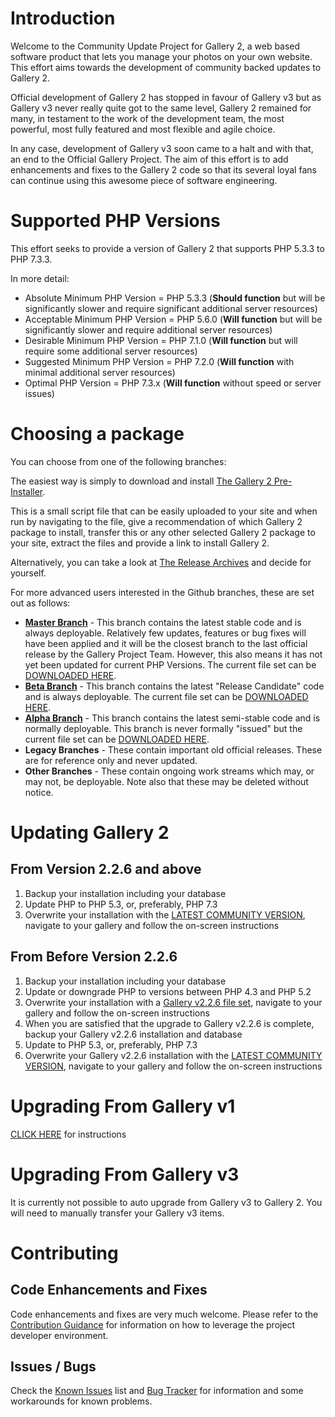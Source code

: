 # Introduction

Welcome to the Community Update Project for Gallery 2, a web based software product that lets you manage your photos on your own website. This effort aims towards the development of community backed updates to Gallery 2.

Official development of Gallery 2 has stopped in favour of Gallery v3 but as Gallery v3 never really quite got to the same level, Gallery 2 remained for many, in testament to the work of the development team, the most powerful, most fully featured and most flexible and agile choice.

In any case, development of Gallery v3 soon came to a halt and with that, an end to the Official Gallery Project. The aim of this effort is to add enhancements and fixes to the Gallery 2 code so that its several loyal fans can continue using this awesome piece of software engineering.

# Supported PHP Versions

This effort seeks to provide a version of Gallery 2 that supports PHP 5.3.3 to PHP 7.3.3.

In more detail:

  - Absolute Minimum PHP Version = PHP 5.3.3 (**Should function** but will be significantly slower and require significant additional server resources)
  - Acceptable Minimum PHP Version = PHP 5.6.0 (**Will function** but will be significantly slower and require additional server resources)
  - Desirable Minimum PHP Version = PHP 7.1.0 (**Will function** but will require some additional server resources)
  - Suggested Minimum PHP Version = PHP 7.2.0 (**Will function** with minimal additional server resources)
  - Optimal PHP Version = PHP 7.3.x (**Will function** without speed or server issues)

# Choosing a package

You can choose from one of the following branches:

The easiest way is simply to download and install [The Gallery 2 Pre-Installer](https://github.com/dakanji/G2Project-preinstaller).

This is a small script file that can be easily uploaded to your site and when run by navigating to the file, give a recommendation of which Gallery 2 package to install, transfer this or any other selected Gallery 2 package to your site, extract the files and provide a link to install Gallery 2.

Alternatively, you can take a look at [The Release Archives](https://github.com/dakanji/G2Project/releases) and decide for yourself.

For more advanced users interested in the Github branches, these are set out as follows:

- **[Master Branch](https://github.com/dakanji/G2Project/tree/master)** - This branch contains the latest stable code and is always deployable. Relatively few updates, features or bug fixes will have been applied and it will be the closest branch to the last official release by the Gallery Project Team. However, this also means it has not yet been updated for current PHP Versions. The current file set can be [DOWNLOADED HERE](https://github.com/dakanji/G2Project/archive/master.zip).
- **[Beta Branch](https://github.com/dakanji/G2Project/tree/beta)** - This branch contains the latest "Release Candidate" code and is always deployable. The current file set can be [DOWNLOADED HERE](https://github.com/dakanji/G2Project/archive/beta.zip).
- **[Alpha Branch](https://github.com/dakanji/G2Project/tree/alpha)** - This branch contains the latest semi-stable code and is normally deployable. This branch is never formally "issued" but the current file set can be [DOWNLOADED HERE](https://github.com/dakanji/G2Project/archive/alpha.zip).
- **Legacy Branches** - These contain important old official releases. These are for reference only and never updated.
- **Other Branches** - These contain ongoing work streams which may, or may not, be deployable. Note also that these may be deleted without notice.

# Updating Gallery 2

## From Version 2.2.6 and above

1.  Backup your installation including your database
2.  Update PHP to PHP 5.3, or, preferably, PHP 7.3
3.  Overwrite your installation with the [LATEST COMMUNITY VERSION](https://github.com/dakanji/G2Project/releases), navigate to your gallery and follow the on-screen instructions

## From Before Version 2.2.6

1.  Backup your installation including your database
2.  Update or downgrade PHP to versions between PHP 4.3 and PHP 5.2
3.  Overwrite your installation with a [Gallery v2.2.6 file set](https://github.com/dakanji/G2Project/archive/legacy/v2.2.6.zip), navigate to your gallery and follow the on-screen instructions
4.  When you are satisfied that the upgrade to Gallery v2.2.6 is complete, backup your Gallery v2.2.6 installation and database
5.  Update to PHP 5.3, or, preferably, PHP 7.3
6.  Overwrite your Gallery v2.2.6 installation with the [LATEST COMMUNITY VERSION](https://github.com/dakanji/G2Project/releases), navigate to your gallery and follow the on-screen instructions

# Upgrading From Gallery v1

[CLICK HERE](http://codex.galleryproject.org/Gallery2:migration) for instructions

# Upgrading From Gallery v3

It is currently not possible to auto upgrade from Gallery v3 to Gallery 2. You will need to manually transfer your Gallery v3 items.

# Contributing

## Code Enhancements and Fixes

Code enhancements and fixes are very much welcome. Please refer to the [Contribution Guidance](https://github.com/dakanji/G2Project/blob/alpha/CONTRIBUTING.md) for information on how to leverage the project developer environment.

## Issues / Bugs

Check the [Known Issues](http://codex.gallery2.org/Gallery2:Known_Issues) list and [Bug Tracker](https://github.com/dakanji/G2Project/issues) for information and some workarounds for known problems.
